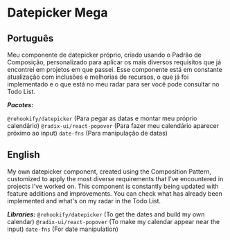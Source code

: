 # Datepicker Mega

## Português 

Meu componente de datepicker próprio, criado usando o Padrão de Composição, personalizado para aplicar os mais diversos requisitos que já encontrei em projetos em que passei. Esse componente está em constante atualização com inclusões e melhorias de recursos, o que já foi implementado e o que está no meu radar para ser você pode consultar no Todo List.

***Pacotes:***

`@rehookify/datepicker` (Para pegar as datas e montar meu próprio calendário)
`@radix-ui/react-popover` (Para fazer meu calendário aparecer próximo ao input)
`date-fns` (Para manipulação de datas)

## English

My own datepicker component, created using the Composition Pattern, customized to apply the most diverse requirements that I've encountered in projects I've worked on. This component is constantly being updated with feature additions and improvements. You can check what has already been implemented and what's on my radar in the Todo List.

***Libraries:***
`@rehookify/datepicker` (To get the dates and build my own calendar)
`@radix-ui/react-popover` (To make my calendar appear near the input)
`date-fns` (For date manipulation)